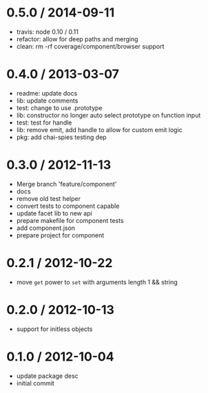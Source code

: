 
0.5.0 / 2014-09-11 
==================

 * travis: node 0.10 / 0.11
 * refactor: allow for deep paths and merging
 * clean: rm -rf coverage/component/browser support

0.4.0 / 2013-03-07 
==================

  * readme: update docs
  * lib: update comments
  * test: change to use .prototype
  * lib: constructor no longer auto select prototype on function input
  * test: test for handle
  * lib: remove emit, add handle to allow for custom emit logic
  * pkg: add chai-spies testing dep

0.3.0 / 2012-11-13 
==================

  * Merge branch 'feature/component'
  * docs
  * remove old test helper
  * convert tests to component capable
  * update facet lib to new api
  * prepare makefile for component tests
  * add component.json
  * prepare project for component

0.2.1 / 2012-10-22 
==================

  * move `get` power to `set` with arguments length 1 && string

0.2.0 / 2012-10-13 
==================

  * support for initless objects

0.1.0 / 2012-10-04 
==================

  * update package desc
  * initial commit
